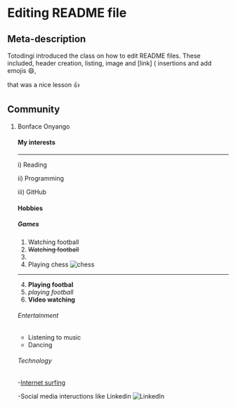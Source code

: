 
# Editing README file
## Meta-description

Totodingi introduced the class on how to edit README files. These included, header creation, listing, image and [link] ( insertions and add emojis :smile:, 



that was a nice lesson :thumbsup:


## Community

1. Bonface Onyango
    #### My interests
    ***
    i) Reading
    
    ii) Programming
    
    iii) GitHub
    
    #### Hobbies
    ##### Games
    
    1. Watching football
    2. ~~Watching football~~
    3. <watching football>
    3. Playing chess ![chess](https://media.wired.com/photos/5f592bfb643fbe1f6e6807ec/16:9/w_2400,h_1350,c_limit/business_chess_1200074974.jpg)
    ----
    4. __Playing footbal__
    5. _playing football_
    6. **Video watching**
    
    ###### Entertainment
    * Listening to music
    * Dancing
   ###### Technology
    -[Internet surfing](https://techwithtech.com/internet-surfing-meaning/ 'this an absolute link . Explains the meaning of internet surfing')

    -Social media inteructions like Linkedin ![LinkedIn](https://cdn.uconnectlabs.com/wp-content/uploads/sites/21/2016/07/linkedin.jpg)
    
   
  
